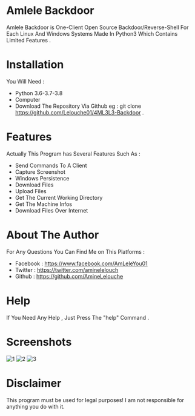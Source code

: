 
# Amlele Backdoor

Amlele Backdoor is One-Client Open Source Backdoor/Reverse-Shell For Each Linux And Windows Systems Made In Python3 Which Contains Limited Features .

# Installation 

You Will Need :

* Python 3.6-3.7-3.8
* Computer
* Download The Repository Via Github eg : git clone https://github.com/Lelouche01/4ML3L3-Backdoor .

# Features 

Actually This Program has Several Features Such As :

* Send Commands To A Client
* Capture Screenshot
* Windows Persistence
* Download Files
* Upload Files
* Get The Current Working Directory
* Get The Machine Infos
* Download Files Over Internet 

# About The Author

For Any Questions You Can Find Me on This Platforms :

* Facebook : https://www.facebook.com/AmLeleYou01
* Twitter  : https://twitter.com/aminelelouch
* Github   : https://github.com/AmineLelouche

# Help

If You Need Any Help , Just Press The "help" Command .

# Screenshots

![1](https://user-images.githubusercontent.com/49293816/77834650-76065f80-7146-11ea-95b6-41a3480485d8.png)
![2](https://user-images.githubusercontent.com/49293816/77834655-80c0f480-7146-11ea-9735-2577b6098a02.png)
![3](https://user-images.githubusercontent.com/49293816/77834667-93d3c480-7146-11ea-90da-4fa02f0d7445.png)

# Disclaimer

This program must be used for legal purposes! I am not responsible for anything you do with it.
